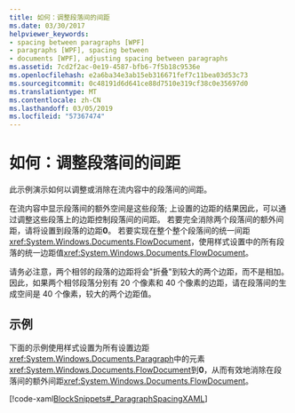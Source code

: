 ```yaml
---
title: 如何：调整段落间的间距
ms.date: 03/30/2017
helpviewer_keywords:
- spacing between paragraphs [WPF]
- paragraphs [WPF], spacing between
- documents [WPF], adjusting spacing between paragraphs
ms.assetid: 7cd2f2ac-0e19-4587-bfb6-7f5b18c9536e
ms.openlocfilehash: e2a6ba34e3ab15eb316671fef7c11bea03d53c73
ms.sourcegitcommit: 0c48191d6d641ce88d7510e319cf38c0e35697d0
ms.translationtype: MT
ms.contentlocale: zh-CN
ms.lasthandoff: 03/05/2019
ms.locfileid: "57367474"
---
```

# <a name="how-to-adjust-spacing-between-paragraphs"></a>如何：调整段落间的间距
此示例演示如何以调整或消除在流内容中的段落间的间距。  
  
 在流内容中显示段落间的额外空间是这些段落; 上设置的边距的结果因此，可以通过调整这些段落上的边距控制段落间的间距。  若要完全消除两个段落间的额外间距，请将设置到段落的边距**0**。  若要实现在整个整个段落间的统一间距<xref:System.Windows.Documents.FlowDocument>，使用样式设置中的所有段落的统一边距值<xref:System.Windows.Documents.FlowDocument>。  
  
 请务必注意，两个相邻的段落的边距将会"折叠"到较大的两个边距，而不是相加。 因此，如果两个相邻段落分别有 20 个像素和 40 个像素的边距，请在段落间的生成空间是 40 个像素，较大的两个边距值。  
  
## <a name="example"></a>示例  
 下面的示例使用样式设置为所有设置边距<xref:System.Windows.Documents.Paragraph>中的元素<xref:System.Windows.Documents.FlowDocument>到**0**，从而有效地消除在段落间的额外间距<xref:System.Windows.Documents.FlowDocument>。  
  
 [!code-xaml[BlockSnippets#_ParagraphSpacingXAML](~/samples/snippets/csharp/VS_Snippets_Wpf/BlockSnippets/CSharp/Window1.xaml#_paragraphspacingxaml)]
